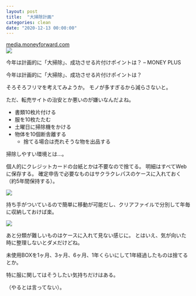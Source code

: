 ```yaml
---
layout: post
title:  "大掃除計画"
categories: clean
date: "2020-12-13 00:00:00"
---
```



<div class="card">
  <a href="https://media.moneyforward.com/articles/5585?page=3"></a>
  <div class="card__header">
    <a href="https://media.moneyforward.com/articles/5585?page=3">media.moneyforward.com</a>
  </div>
  <div class="card__image">
    <img src="https://res.cloudinary.com/hya19ty1g/image/upload/w_1200,q_auto:good/v1/moneyplus/LIFE/20201120_souji.jpg">
  </div>
  <div class="card__title">
    <p>今年は計画的に「大掃除」、成功させる片付けポイントは？ – MONEY PLUS</p>
  </div>
  <div class="card__description">
    <p>今年は計画的に「大掃除」、成功させる片付けポイントは？</p>
  </div>
</div>


そろそろフリマを考えてみようか。
モノが多すぎるから減らさないと。

ただ、転売サイトの治安とか悪いのが嫌いなんだよね。

- 書類10枚片付ける
- 服を10枚たたむ
- 土曜日に掃除機をかける
- 物体を10個断舎離する
  - 捨てる場合は売れそうな物を出品する


掃除しやすい環境とは...。

個人的にクレジットカードの台紙とかは不要なので捨てる。
明細はすべてWebに保存する。
確定申告で必要なものはサクラクレパスのケースに入れておく（約5年間保持する）。

<div class="amazon">
<a href="https://www.amazon.co.jp/gp/product/B08DCJ5TNB/ref=as_li_ss_il?ie=UTF8&psc=1&linkCode=li3&tag=infirmaria112-22&linkId=fc64837f3372c6c8804e5f7c27bb82cd&language=ja_JP" target="_blank"><img border="0" src="//ws-fe.amazon-adsystem.com/widgets/q?_encoding=UTF8&ASIN=B08DCJ5TNB&Format=_SL250_&ID=AsinImage&MarketPlace=JP&ServiceVersion=20070822&WS=1&tag=infirmaria112-22&language=ja_JP" ></a><img src="https://ir-jp.amazon-adsystem.com/e/ir?t=infirmaria112-22&language=ja_JP&l=li3&o=9&a=B08DCJ5TNB" width="1" height="1" border="0" alt="" style="border:none !important; margin:0px !important;" />
</div>

持ち手がついているので簡単に移動が可能だし、クリアファイルで分別して年毎に収納しておけば楽。

<div class="amazon">
<a href="https://www.amazon.co.jp/gp/product/B07JN27P35/ref=as_li_ss_il?ie=UTF8&psc=1&linkCode=li3&tag=infirmaria112-22&linkId=41aed1afaf4575baa3e8ab15c6dbd1ef&language=ja_JP" target="_blank"><img border="0" src="//ws-fe.amazon-adsystem.com/widgets/q?_encoding=UTF8&ASIN=B07JN27P35&Format=_SL250_&ID=AsinImage&MarketPlace=JP&ServiceVersion=20070822&WS=1&tag=infirmaria112-22&language=ja_JP" ></a><img src="https://ir-jp.amazon-adsystem.com/e/ir?t=infirmaria112-22&language=ja_JP&l=li3&o=9&a=B07JN27P35" width="1" height="1" border="0" alt="" style="border:none !important; margin:0px !important;" />
</div>

あと分類が難しいものはケースに入れて見ない感じに。
とはいえ、気が向いた時に整理しないとダメだけどね。

未使用BOXを1ヶ月、3ヶ月、6ヶ月、1年くらいにして1年経過したものは捨てるとか。

特に服に関してはそうしたい気持ちだけはある。

（やるとは言ってない）。
